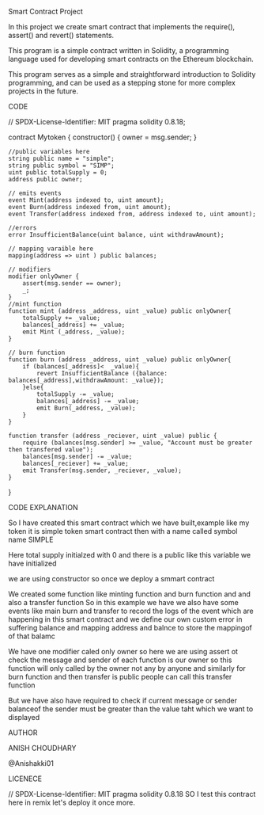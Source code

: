 Smart Contract Project

In this project we create smart contract that implements the require(), assert() and revert() statements.

This program is a simple contract written in Solidity, a programming language used for developing smart contracts on the Ethereum blockchain.

This program serves as a simple and straightforward introduction to Solidity programming, and can be used as a stepping stone for more complex projects in the future.

CODE


// SPDX-License-Identifier: MIT
pragma solidity 0.8.18;

contract Mytoken {
    constructor() {
        owner = msg.sender;
    }

    //public variables here
    string public name = "simple";
    string public symbol = "SIMP";
    uint public totalSupply = 0;
    address public owner;

    // emits events 
    event Mint(address indexed to, uint amount);
    event Burn(address indexed from, uint amount);
    event Transfer(address indexed from, address indexed to, uint amount);

    //errors
    error InsufficientBalance(uint balance, uint withdrawAmount);

    // mapping varaible here 
    mapping(address => uint ) public balances;

    // modifiers 
    modifier onlyOwner {
        assert(msg.sender == owner);
        _;
    }
    //mint function
    function mint (address _address, uint _value) public onlyOwner{
        totalSupply += _value;
        balances[_address] += _value;
        emit Mint (_address, _value);
    }

    // burn function 
    function burn (address _address, uint _value) public onlyOwner{
        if (balances[_address]<  _value){
            revert InsufficientBalance ({balance: balances[_address],withdrawAmount: _value});
        }else{
            totalSupply -= _value;
            balances[_address] -= _value;
            emit Burn(_address, _value);
        }
    }

    function transfer (address _reciever, uint _value) public {
        require (balances[msg.sender] >= _value, "Account must be greater then transfered value");
        balances[msg.sender] -= _value;
        balances[_reciever] += _value;
        emit Transfer(msg.sender, _reciever, _value);
    }
}

CODE EXPLANATION

So I have created this smart contract which we have built,example like my token it is simple token smart contract then with a name 
called symbol name SIMPLE

Here total supply initialzed with 0 and there is a public like this variable we have initialized

we are using constructor so once we deploy a smmart contract 

We created some function like minting function and burn function and and also a transfer function
So in this example we have we also have some events like main burn and transfer to record the logs of the event which are happening 
in this smart contract
and we define our own custom error in suffering balance and mapping address and balnce to store the mappingof of that balamc

We have one modifier caled only owner so here we are using assert ot check the message and sender of each function is our owner 
so this function will only called by the owner not any by anyone
and similarly for burn function and then transfer is public people can call this transfer function

But we have also have required to check if current message or sender balanceof the sender must be greater than the value taht which we want 
to displayed


AUTHOR

ANISH CHOUDHARY 

@Anishakki01


LICENECE

// SPDX-License-Identifier: MIT pragma solidity 0.8.18
SO I test this contract here in remix let's deploy it once more.





